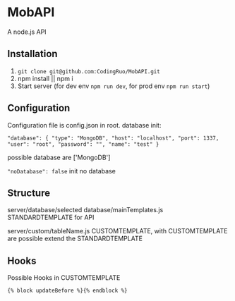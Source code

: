 # MobAPI
A node.js API

## Installation

1. `git clone git@github.com:CodingRuo/MobAPI.git`
2. npm install || npm i
3. Start server (for dev env `npm run dev`, for prod env `npm run start`)

## Configuration
Configuration file is config.json in root.
database init:

`"database": {
    "type": "MongoDB",
    "host": "localhost",
    "port": 1337,
    "user": "root",
    "password": "",
    "name": "test"
}`

possible database are ['MongoDB']

`"noDatabase": false` init no database

## Structure
server/database/selected database/mainTemplates.js STANDARDTEMPLATE for API

server/custom/tableName.js CUSTOMTEMPLATE, with CUSTOMTEMPLATE are possible extend the STANDARDTEMPLATE

## Hooks
Possible Hooks in CUSTOMTEMPLATE

`{% block updateBefore %}{% endblock %}`